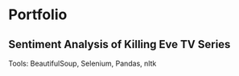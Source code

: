 # Portfolio

## Sentiment Analysis of Killing Eve TV Series
Tools: BeautifulSoup, Selenium, Pandas, nltk
